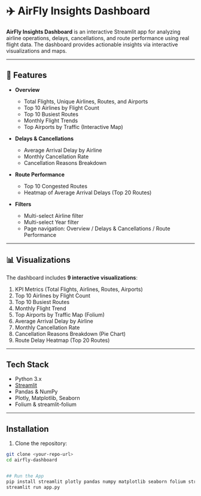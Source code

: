 # ✈️ AirFly Insights Dashboard

**AirFly Insights Dashboard** is an interactive Streamlit app for analyzing airline operations, delays, cancellations, and route performance using real flight data. The dashboard provides actionable insights via interactive visualizations and maps.

---

## 🚀 Features

- **Overview**
  - Total Flights, Unique Airlines, Routes, and Airports
  - Top 10 Airlines by Flight Count
  - Top 10 Busiest Routes
  - Monthly Flight Trends
  - Top Airports by Traffic (Interactive Map)

- **Delays & Cancellations**
  - Average Arrival Delay by Airline
  - Monthly Cancellation Rate
  - Cancellation Reasons Breakdown

- **Route Performance**
  - Top 10 Congested Routes
  - Heatmap of Average Arrival Delays (Top 20 Routes)

- **Filters**
  - Multi-select Airline filter
  - Multi-select Year filter
  - Page navigation: Overview / Delays & Cancellations / Route Performance

---

## 📊 Visualizations

The dashboard includes **9 interactive visualizations**:
1. KPI Metrics (Total Flights, Airlines, Routes, Airports)  
2. Top 10 Airlines by Flight Count  
3. Top 10 Busiest Routes  
4. Monthly Flight Trend  
5. Top Airports by Traffic Map (Folium)  
6. Average Arrival Delay by Airline  
7. Monthly Cancellation Rate  
8. Cancellation Reasons Breakdown (Pie Chart)  
9. Route Delay Heatmap (Top 20 Routes)  

---

##  Tech Stack

- Python 3.x  
- [Streamlit](https://streamlit.io/)  
- Pandas & NumPy  
- Plotly, Matplotlib, Seaborn  
- Folium & streamlit-folium  

---

## Installation

1. Clone the repository:
```bash
git clone <your-repo-url>
cd airfly-dashboard


## Run the App
pip install streamlit plotly pandas numpy matplotlib seaborn folium streamlit-folium
streamlit run app.py
